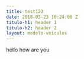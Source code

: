 ```yaml
---
title: test123
date: 2018-03-23 10:24:00 Z
titulo-h1: header 1
titulo-h2: header 2
layout: modelo-veiculos
---
```


hello how are you